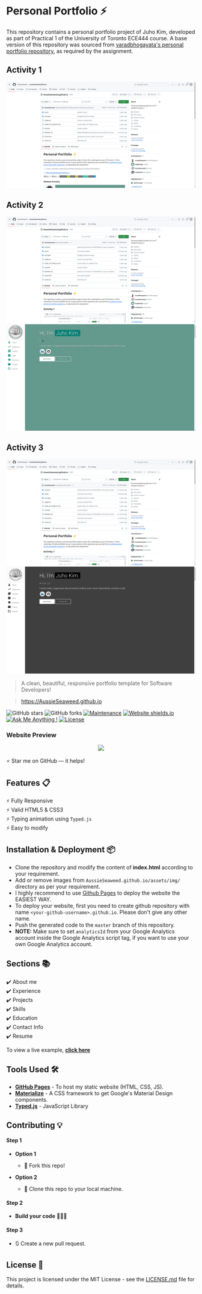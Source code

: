 # Personal Portfolio ⚡️ 

This repository contains a personal portfolio project of Juho Kim, developed as part of Practical 1 of the University of Toronto ECE444 course. A base version of this repository was sourced from [varadbhogayata's personal portfolio repository](https://github.com/varadbhogayata/varadbhogayata.github.io), as required by the assignment.

## Activity 1

![Screenshot taken after the completion of Activity 1](activities/screenshot-1.png)

## Activity 2

![Screenshot 0 taken after the completion of Activity 2](activities/screenshot-2-0.png)
![Screenshot 1 taken after the completion of Activity 2](activities/screenshot-2-1.png)

## Activity 3

![Screenshot 0 taken after the completion of Activity 3](activities/screenshot-3-0.png)
![Screenshot 1 taken after the completion of Activity 3](activities/screenshot-3-1.png)

> A clean, beautiful, responsive portfolio template for Software Developers!

> https://AussieSeaweed.github.io

![GitHub stars](https://img.shields.io/github/stars/AussieSeaweed/AussieSeaweed.github.io) 
![GitHub forks](https://img.shields.io/github/forks/AussieSeaweed/AussieSeaweed.github.io)
[![Maintenance](https://img.shields.io/badge/maintained-yes-green.svg)](https://github.com/AussieSeaweed/AussieSeaweed.github.io/commits/master)
[![Website shields.io](https://img.shields.io/badge/website-up-yellow)](http://AussieSeaweed.github.io/)
[![Ask Me Anything !](https://img.shields.io/badge/ask%20me-linkedin-1abc9c.svg)](https://www.linkedin.com/in/AussieSeaweed/)
[![License](http://img.shields.io/:license-mit-blue.svg?style=flat-square)](http://badges.mit-license.org)

### Website Preview
<p align="center"> 
  <kbd>
    <a href="https://AussieSeaweed.github.io" target="_blank"><img src="examples/preview.gif">
  </a>
  </kbd>
</p>

:star: Star me on GitHub — it helps!

## Features 📋
⚡️ Fully Responsive\
⚡️ Valid HTML5 & CSS3\
⚡️ Typing animation using `Typed.js`\
⚡️ Easy to modify

## Installation & Deployment 📦
- Clone the repository and modify the content of <b>index.html</b> according to your requirement.
- Add or remove images from `AussieSeaweed.github.io/assets/img/` directory as per your requirement.
- I highly recommend to use [Github Pages](https://create-react-app.dev/docs/deployment/#github-pages) to deploy the website the EASIEST WAY.
- To deploy your website, first you need to create github repository with name `<your-github-username>.github.io`. Please don't give any other name.
- Push the generated code to the `master` branch of this repository.
- <b>NOTE:</b> Make sure to set `analyticsId` from your Google Analytics account inside the Google Analytics script tag, if you want to use your own Google Analytics account.

## Sections 📚
✔️ About me\
✔️ Experience\
✔️ Projects \
✔️ Skills \
✔️ Education\
✔️ Contact Info\
✔️ Resume

To view a live example, **[click here](https://AussieSeaweed.github.io/)**

## Tools Used 🛠️
* [<b>GitHub Pages</b>](https://create-react-app.dev/docs/deployment/#github-pages) - To host my static website (HTML, CSS, JS).
* [<b>Materialize</b>](https://materializecss.com/) - A CSS framework to get Google's Material Design components.
* [<b>Typed.js</b>](https://mattboldt.com/demos/typed-js/) - JavaScript Library

## Contributing 💡
#### Step 1

- **Option 1**
    - 🍴 Fork this repo!

- **Option 2**
    - 👯 Clone this repo to your local machine.


#### Step 2

- **Build your code** 🔨🔨🔨

#### Step 3

- 🔃 Create a new pull request.

## License 📄
This project is licensed under the MIT License - see the [LICENSE.md](./LICENSE) file for details.
